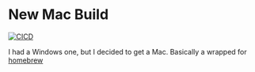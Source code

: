 # New Mac Build

[![CICD](https://github.com/PartTimeLegend/newmacbuild/actions/workflows/ci.yml/badge.svg)](https://github.com/PartTimeLegend/newmacbuild/actions/workflows/ci.yml)

I had a Windows one, but I decided to get a Mac. Basically a wrapped for [homebrew](http://brew.sh)

